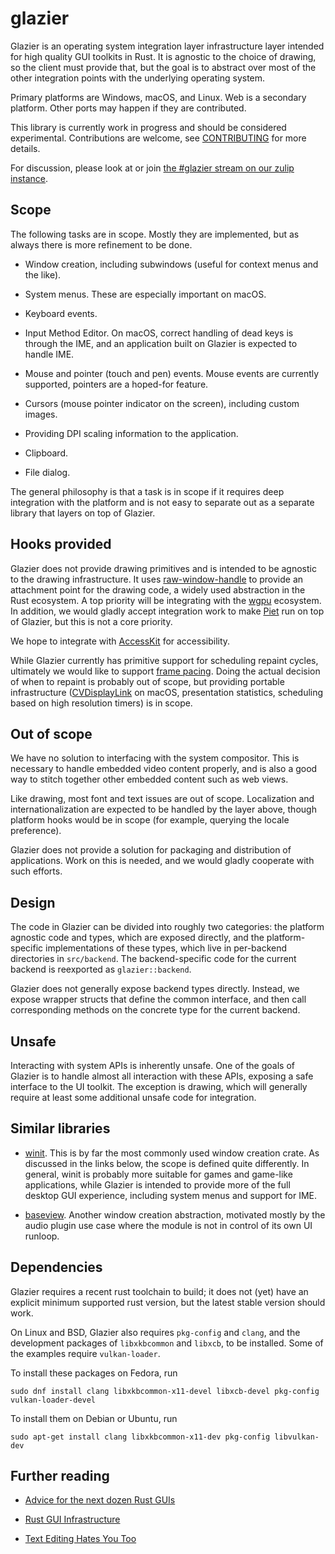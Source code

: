 # glazier

Glazier is an operating system integration layer infrastructure layer intended for
high quality GUI toolkits in Rust. It is agnostic to the choice of drawing, so the
client must provide that, but the goal is to abstract over most of the other
integration points with the underlying operating system.

Primary platforms are Windows, macOS, and Linux. Web is a secondary platform.
Other ports may happen if they are contributed.

This library is currently work in progress and should be considered experimental.
Contributions are welcome, see [CONTRIBUTING](./CONTRIBUTING.md) for more details.

For discussion, please look at or join [the #glazier stream on our zulip instance](https://xi.zulipchat.com/#narrow/stream/351333-glazier).

## Scope

The following tasks are in scope. Mostly they are implemented, but as always
there is more refinement to be done.

* Window creation, including subwindows (useful for context menus and the like).

* System menus. These are especially important on macOS.

* Keyboard events.

* Input Method Editor. On macOS, correct handling of dead keys is through the
IME, and an application built on Glazier is expected to handle IME.

* Mouse and pointer (touch and pen) events. Mouse events are currently supported, pointers
are a hoped-for feature.

* Cursors (mouse pointer indicator on the screen), including custom images.

* Providing DPI scaling information to the application.

* Clipboard.

* File dialog.

The general philosophy is that a task is in scope if it requires deep integration
with the platform and is not easy to separate out as a separate library that layers
on top of Glazier.

## Hooks provided

Glazier does not provide drawing primitives and is intended to be agnostic to
the drawing infrastructure. It uses [raw-window-handle] to provide an attachment
point for the drawing code, a widely used abstraction in the Rust ecosystem. A
top priority will be integrating with the [wgpu](https://github.com/gfx-rs/wgpu)
ecosystem. In addition, we would gladly accept integration work to make [Piet]
run on top of Glazier, but this is not a core priority.

We hope to integrate with [AccessKit] for accessibility.

While Glazier currently has primitive support for scheduling repaint cycles,
ultimately we would like to support [frame pacing]. Doing the actual decision
of when to repaint is probably out of scope, but providing portable infrastructure
([CVDisplayLink] on macOS, presentation statistics, scheduling based on high resolution
timers) is in scope.

## Out of scope

We have no solution to interfacing with the system compositor. This is necessary
to handle embedded video content properly, and is also a good way to stitch
together other embedded content such as web views.

Like drawing, most font and text issues are out of scope. Localization and
internationalization are expected to be handled by the layer above, though platform
hooks would be in scope (for example, querying the locale preference).

Glazier does not provide a solution for packaging and distribution of applications.
Work on this is needed, and we would gladly cooperate with such efforts.

## Design

The code in Glazier can be divided into roughly two categories: the
platform agnostic code and types, which are exposed directly, and the
platform-specific implementations of these types, which live in per-backend
directories in `src/backend`. The backend-specific code for the current
backend is reexported as `glazier::backend`.

Glazier does not generally expose backend types directly. Instead, we
expose wrapper structs that define the common interface, and then call
corresponding methods on the concrete type for the current backend.

## Unsafe

Interacting with system APIs is inherently unsafe. One of the goals of
Glazier is to handle almost all interaction with these APIs, exposing
a safe interface to the UI toolkit. The exception is drawing, which will
generally require at least some additional unsafe code for integration.

## Similar libraries

* [winit]. This is by far the most commonly used window creation crate. As
discussed in the links below, the scope is defined quite differently. In general,
winit is probably more suitable for games and game-like applications, while Glazier
is intended to provide more of the full desktop GUI experience, including system
menus and support for IME.

* [baseview]. Another window creation abstraction, motivated mostly by the
audio plugin use case where the module is not in control of its own UI runloop.

## Dependencies

Glazier requires a recent rust toolchain to build; it does not (yet) have an
explicit minimum supported rust version, but the latest stable version should
work.

On Linux and BSD, Glazier also requires `pkg-config` and `clang`,
and the development packages of `libxkbcommon` and `libxcb`, to be installed.
Some of the examples require `vulkan-loader`.

To install these packages on Fedora, run
```
sudo dnf install clang libxkbcommon-x11-devel libxcb-devel pkg-config vulkan-loader-devel
```
To install them on Debian or Ubuntu, run
```
sudo apt-get install clang libxkbcommon-x11-dev pkg-config libvulkan-dev
```

## Further reading

* [Advice for the next dozen Rust GUIs](https://raphlinus.github.io/rust/gui/2022/07/15/next-dozen-guis.html)

* [Rust GUI Infrastructure](http://www.cmyr.net/blog/rust-gui-infra.html)

* [Text Editing Hates You Too](https://lord.io/text-editing-hates-you-too/)


[druid]: https://github.com/linebender/druid
[winit]: https://github.com/rust-windowing/winit
[baseview]: https://github.com/RustAudio/baseview
[raw-window-handle]: https://github.com/rust-windowing/raw-window-handle
[AccessKit]: https://github.com/AccessKit/accesskit
[frame pacing]: https://raphlinus.github.io/ui/graphics/gpu/2021/10/22/swapchain-frame-pacing.html
[CVDisplayLink]: https://developer.apple.com/documentation/corevideo/cvdisplaylink
[Piet]: https://github.com/linebender/piet
